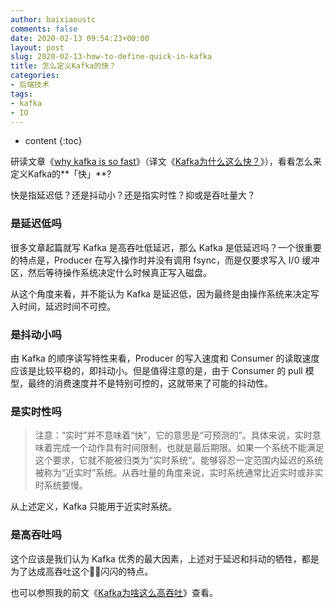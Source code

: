 ```yaml
---
author: baixiaoustc
comments: false
date: 2020-02-13 09:54:23+00:00
layout: post
slug: 2020-02-13-how-to-define-quick-in-kafka
title: 怎么定义Kafka的快？
categories:
- 后端技术
tags:
- kafka 
- IO
---
```


* content 
{:toc}

研读文章《[why kafka is so fast](https://medium.com/swlh/why-kafka-is-so-fast-bde0d987cd03)》（译文《[Kafka为什么这么快？](https://mp.weixin.qq.com/s/wq08nVDHVR1lOJBK4KZbyA)》），看看怎么来定义Kafka的**「快」**?

快是指延迟低？还是抖动小？还是指实时性？抑或是吞吐量大？

### 是延迟低吗

很多文章起篇就写 Kafka 是高吞吐低延迟，那么 Kafka 是低延迟吗？一个很重要的特点是，Producer 在写入操作时并没有调用 fsync，而是仅要求写入 I/0 缓冲区，然后等待操作系统决定什么时候真正写入磁盘。

从这个角度来看，并不能认为 Kafka 是延迟低，因为最终是由操作系统来决定写入时间，延迟时间不可控。

### 是抖动小吗

由 Kafka 的顺序读写特性来看，Producer 的写入速度和 Consumer 的读取速度应该是比较平稳的，即抖动小。但是值得注意的是，由于 Consumer 的 pull 模型，最终的消费速度并不是特别可控的，这就带来了可能的抖动性。

### 是实时性吗

> 注意：“实时”并不意味着“快”，它的意思是“可预测的”。具体来说，实时意味着完成一个动作具有时间限制，也就是最后期限。如果一个系统不能满足这个要求，它就不能被归类为”实时系统“。能够容忍一定范围内延迟的系统被称为“近实时”系统。从吞吐量的角度来说，实时系统通常比近实时或非实时系统要慢。

从上述定义，Kafka 只能用于近实时系统。

### 是高吞吐吗

这个应该是我们认为 Kafka 优秀的最大因素，上述对于延迟和抖动的牺牲，都是为了达成高吞吐这个🐂🍺闪闪的特点。

也可以参照我的前文《[Kafka为啥这么高吞吐](https://baixiaoustc.github.io/2019/07/10/2019-07-10-kafka-why-so-high-write-throughput/)》查看。
